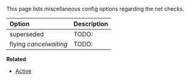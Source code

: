 This page lists miscellaneous config options regarding the net checks.

| Option                  | Description |
| :---------------------- | :---------- |
| superseded              | TODO:       |
| flying _cancelwaiting_  | TODO:       |

**Related**  
* [Active](https://github.com/Updated-NoCheatPlus/Docs/blob/master/Settings/General.md#active)
